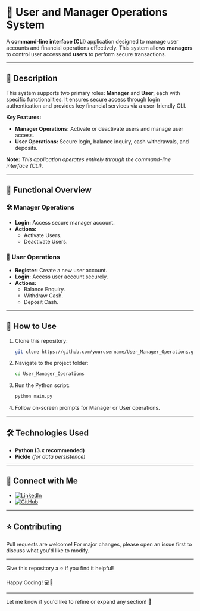 # 💼 **User and Manager Operations System**

A **command-line interface (CLI)** application designed to manage user accounts and financial operations effectively. This system allows **managers** to control user access and **users** to perform secure transactions.

---

## 📝 **Description**

This system supports two primary roles: **Manager** and **User**, each with specific functionalities. It ensures secure access through login authentication and provides key financial services via a user-friendly CLI.

**Key Features:**
- **Manager Operations:** Activate or deactivate users and manage user access.
- **User Operations:** Secure login, balance inquiry, cash withdrawals, and deposits.

**Note:** *This application operates entirely through the command-line interface (CLI).*

---

## 📂 **Functional Overview**

### 🛠️ **Manager Operations**
- **Login:** Access secure manager account.
- **Actions:**  
   - Activate Users.  
   - Deactivate Users.  

### 👤 **User Operations**
- **Register:** Create a new user account.
- **Login:** Access user account securely.
- **Actions:**  
   - Balance Enquiry.  
   - Withdraw Cash.  
   - Deposit Cash.  

---

## 🚀 **How to Use**
1. Clone this repository:  
   ```bash
   git clone https://github.com/yourusername/User_Manager_Operations.git
   ```
2. Navigate to the project folder:  
   ```bash
   cd User_Manager_Operations
   ```
3. Run the Python script:  
   ```bash
   python main.py
   ```
4. Follow on-screen prompts for Manager or User operations.

---

## 🛠️ **Technologies Used**
- **Python (3.x recommended)**  
- **Pickle** *(for data persistence)*  

---

## 🤝 **Connect with Me**
- [![LinkedIn](https://img.shields.io/badge/LinkedIn-Profile-blue)](https://www.linkedin.com/in/yourprofile)  
- [![GitHub](https://img.shields.io/badge/GitHub-Profile-green)](https://github.com/yourusername)  

---

## ⭐ **Contributing**
Pull requests are welcome! For major changes, please open an issue first to discuss what you'd like to modify.

---

Give this repository a ⭐️ if you find it helpful!

Happy Coding! 💻🎯

---

Let me know if you'd like to refine or expand any section! 🚀
